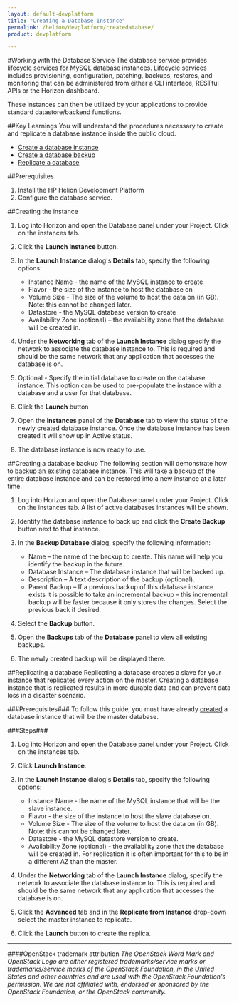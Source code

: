 ```yaml
---
layout: default-devplatform
title: "Creating a Database Instance"
permalink: /helion/devplatform/createdatabase/
product: devplatform

---
```

<!--UNDER REVISION-->

#Working with the Database Service 
The database service provides lifecycle services for MySQL database instances. Lifecycle services includes provisioning, configuration, patching, backups, restores, and monitoring that can be administered from either a CLI interface, RESTful APIs or the Horizon dashboard. 

These instances can then be utilized by your applications to provide standard datastore/backend functions. <!--  For more information on database access please refer to <Document: Database access> -->

##Key Learnings
You will understand the procedures necessary to create and replicate a database instance inside the public cloud. 

- [Create a database instance](#create)
- [Create a database backup](#backup)
- [Replicate a database](#replicate)

##Prerequisites
1. Install the HP Helion Development Platform 
2. Configure the database service.


##Creating the instance<a name="create"></a>

1. Log into Horizon and open the Database panel under your Project. Click on the instances tab. 
2. Click the **Launch Instance** button.
3. In the **Launch Instance** dialog's **Details** tab, specify the following options: 
	- Instance Name - the name of the MySQL instance to create 
	- Flavor - the size of the instance to host the database on
	- Volume Size - The size of the volume to host the data on (in GB). Note: this cannot be changed later.
	- Datastore - the MySQL database version to create
	- Availability Zone (optional) – the availability zone that the database will be created in.

4.	Under the **Networking** tab of the **Launch Instance** dialog specify the network to associate the database instance to. This is required and should be the same network that any application that accesses the database is on. 
5.	Optional - Specify the initial database to create on the database instance. This option can be used to pre-populate the instance with a database and a user for that database.  
6.	Click the **Launch** button
7.	Open the **Instances** panel of the **Database** tab to view the status of the newly created database instance. Once the database instance has been created it will show up in Active status.
8.	The database instance is now ready to use.

##Creating a database backup<a name="backup"></a>
The following section will demonstrate how to backup an existing database instance. This will take a backup of the entire database instance and can be restored into a new instance at a later time. 

1.	Log into Horizon and open the Database panel under your Project. Click on the instances tab. A list of active databases instances will be shown.

2.	Identify the database instance to back up and click the **Create Backup** button next to that instance.
3.	In the **Backup Database** dialog, specify the following information:
	- Name – the name of the backup to create. This name will help you identify the backup in the future.
	- Database Instance – The database instance that will be backed up.
	- Description – A text description of the backup (optional).
	- Parent Backup – If a previous backup of this database instance exists it is possible to take an incremental backup – this incremental backup will be faster because it only stores the changes. Select the previous back if desired.
4.	Select the **Backup** button.
5.	Open the **Backups** tab of the **Database** panel to view all existing backups.
6.	The newly created backup will be displayed there.

##Replicating a database<a name="replicate"></a>
Replicating a database creates a slave for your instance that replicates every action on the master. Creating a database instance that is replicated results in more durable data and can prevent data loss in a disaster scenario.

###Prerequisites###
To follow this guide, you must have already [created](#create) a database instance that will be the master database.  

###Steps###
1.	Log into Horizon and open the Database panel under your Project. Click on the instances tab.
2.	Click **Launch Instance**.
3.	In the **Launch Instance** dialog's **Details** tab, specify the following options:
	- Instance Name - the name of the MySQL instance that will be the slave instance.
	- Flavor - the size of the instance to host the slave database on.
	- Volume Size - The size of the volume to host the data on (in GB). Note: this cannot be changed later. 
	- Datastore - the MySQL datastore version to create.
	- Availability Zone (optional) - the availability zone that the database will be created in. For replication it is often important for this to be in a different AZ than the master.

4.	Under the **Networking** tab of the **Launch Instance** dialog, specify the network to associate the database instance to. This is required and should be the same network that any application that accesses the database is on.
5.	Click the **Advanced** tab and in the **Replicate from Instance** drop-down select the master instance to replicate.
6.	Click the **Launch** button to create the replica.

----
####OpenStack trademark attribution
*The OpenStack Word Mark and OpenStack Logo are either registered trademarks/service marks or trademarks/service marks of the OpenStack Foundation, in the United States and other countries and are used with the OpenStack Foundation's permission. We are not affiliated with, endorsed or sponsored by the OpenStack Foundation, or the OpenStack community.*


 
